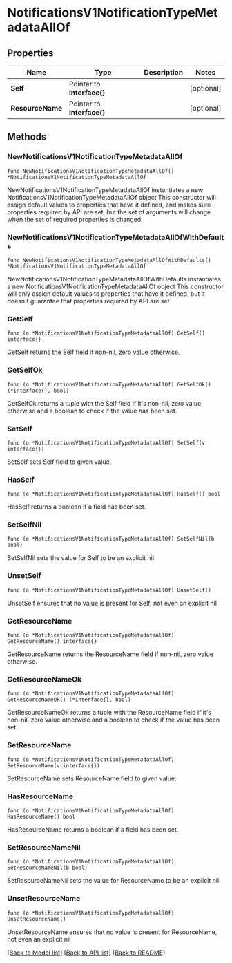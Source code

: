 # NotificationsV1NotificationTypeMetadataAllOf

## Properties

Name | Type | Description | Notes
------------ | ------------- | ------------- | -------------
**Self** | Pointer to **interface{}** |  | [optional] 
**ResourceName** | Pointer to **interface{}** |  | [optional] 

## Methods

### NewNotificationsV1NotificationTypeMetadataAllOf

`func NewNotificationsV1NotificationTypeMetadataAllOf() *NotificationsV1NotificationTypeMetadataAllOf`

NewNotificationsV1NotificationTypeMetadataAllOf instantiates a new NotificationsV1NotificationTypeMetadataAllOf object
This constructor will assign default values to properties that have it defined,
and makes sure properties required by API are set, but the set of arguments
will change when the set of required properties is changed

### NewNotificationsV1NotificationTypeMetadataAllOfWithDefaults

`func NewNotificationsV1NotificationTypeMetadataAllOfWithDefaults() *NotificationsV1NotificationTypeMetadataAllOf`

NewNotificationsV1NotificationTypeMetadataAllOfWithDefaults instantiates a new NotificationsV1NotificationTypeMetadataAllOf object
This constructor will only assign default values to properties that have it defined,
but it doesn't guarantee that properties required by API are set

### GetSelf

`func (o *NotificationsV1NotificationTypeMetadataAllOf) GetSelf() interface{}`

GetSelf returns the Self field if non-nil, zero value otherwise.

### GetSelfOk

`func (o *NotificationsV1NotificationTypeMetadataAllOf) GetSelfOk() (*interface{}, bool)`

GetSelfOk returns a tuple with the Self field if it's non-nil, zero value otherwise
and a boolean to check if the value has been set.

### SetSelf

`func (o *NotificationsV1NotificationTypeMetadataAllOf) SetSelf(v interface{})`

SetSelf sets Self field to given value.

### HasSelf

`func (o *NotificationsV1NotificationTypeMetadataAllOf) HasSelf() bool`

HasSelf returns a boolean if a field has been set.

### SetSelfNil

`func (o *NotificationsV1NotificationTypeMetadataAllOf) SetSelfNil(b bool)`

 SetSelfNil sets the value for Self to be an explicit nil

### UnsetSelf
`func (o *NotificationsV1NotificationTypeMetadataAllOf) UnsetSelf()`

UnsetSelf ensures that no value is present for Self, not even an explicit nil
### GetResourceName

`func (o *NotificationsV1NotificationTypeMetadataAllOf) GetResourceName() interface{}`

GetResourceName returns the ResourceName field if non-nil, zero value otherwise.

### GetResourceNameOk

`func (o *NotificationsV1NotificationTypeMetadataAllOf) GetResourceNameOk() (*interface{}, bool)`

GetResourceNameOk returns a tuple with the ResourceName field if it's non-nil, zero value otherwise
and a boolean to check if the value has been set.

### SetResourceName

`func (o *NotificationsV1NotificationTypeMetadataAllOf) SetResourceName(v interface{})`

SetResourceName sets ResourceName field to given value.

### HasResourceName

`func (o *NotificationsV1NotificationTypeMetadataAllOf) HasResourceName() bool`

HasResourceName returns a boolean if a field has been set.

### SetResourceNameNil

`func (o *NotificationsV1NotificationTypeMetadataAllOf) SetResourceNameNil(b bool)`

 SetResourceNameNil sets the value for ResourceName to be an explicit nil

### UnsetResourceName
`func (o *NotificationsV1NotificationTypeMetadataAllOf) UnsetResourceName()`

UnsetResourceName ensures that no value is present for ResourceName, not even an explicit nil

[[Back to Model list]](../README.md#documentation-for-models) [[Back to API list]](../README.md#documentation-for-api-endpoints) [[Back to README]](../README.md)


